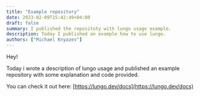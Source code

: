 ```yaml
---
title: "Example repository"
date: 2023-02-09T15:42:49+04:00
draft: false
summary: I published the repositoty with lungo usage example.
description: Today I published an example how to use lungo.
authors: ["Michael Knyazev"]
---
```


Hey!

Today i wrote a description of lungo usage and published an example repository with some explanation and code provided.

You can check it out here:
[https://lungo.dev/docs](https://lungo.dev/docs)